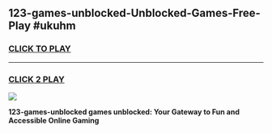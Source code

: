 
## 123-games-unblocked-Unblocked-Games-Free-Play #ukuhm
<h3>
<a href="https://us.freeplayer.one?title=123-games-unblocked&ref=9M">CLICK TO PLAY</a></h3>
<hr>

<h3>
<a href="https://us.freeplayer.one?title=123-games-unblocked&ref=9M">CLICK 2 PLAY</a>
  
</h3>

<a href="https://us.freeplayer.one?title=123-games-unblocked&ref=9M"><img src="https://clearcache.store/games.png"></a>


**123-games-unblocked games unblocked: Your Gateway to Fun and Accessible Online Gaming**
